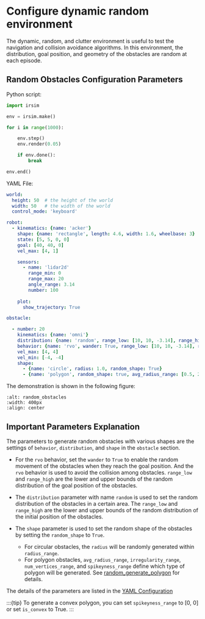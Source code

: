 Configure dynamic random environment
====================================

The dynamic, random, and clutter environment is useful to test the navigation and collision avoidance algorithms. In this environment, the distribution, goal position, and geometry of the obstacles are random at each episode. 


## Random Obstacles Configuration Parameters

Python script:

```python
import irsim

env = irsim.make()   

for i in range(1000):

    env.step()
    env.render(0.05)

    if env.done():
        break

env.end()
```

YAML File:

```yaml
world:
  height: 50  # the height of the world
  width: 50   # the width of the world
  control_mode: 'keyboard'  

robot:
  - kinematics: {name: 'acker'} 
    shape: {name: 'rectangle', length: 4.6, width: 1.6, wheelbase: 3}
    state: [5, 5, 0, 0]
    goal: [40, 40, 0]
    vel_max: [4, 1]

    sensors: 
      - name: 'lidar2d'
        range_min: 0
        range_max: 20
        angle_range: 3.14
        number: 100
    
    plot:
      show_trajectory: True

obstacle:

  - number: 20
    kinematics: {name: 'omni'}
    distribution: {name: 'random', range_low: [10, 10, -3.14], range_high: [40, 40, 3.14]}
    behavior: {name: 'rvo', wander: True, range_low: [10, 10, -3.14], range_high: [40, 40, 3.14], vxmax: 2, vymax: 2, factor: 3.0}
    vel_max: [4, 4]
    vel_min: [-4, -4]
    shape:
      - {name: 'circle', radius: 1.0, random_shape: True}  
      - {name: 'polygon', random_shape: true, avg_radius_range: [0.5, 2.0], irregularity_range: [0, 0.4], spikeyness_range: [0, 0.4], num_vertices_range: [4, 6]}
```

The demonstration is shown in the following figure:

```{image} gif/random_obstacles.gif
:alt: random_obstacles
:width: 400px
:align: center
```

## Important Parameters Explanation 

The parameters to generate random obstacles with various shapes are the settings of `behavior`, `distribution`, and `shape` in the `obstacle` section.

- For the `rvo` behavior, set the `wander` to `True` to enable the random movement of the obstacles when they reach the goal position. And the `rvo` behavior is used to avoid the collision among obstacles. `range_low` and `range_high` are the lower and upper bounds of the random distribution of the goal position of the obstacles. 

- The `distribution` parameter with name `random` is used to set the random distribution of the obstacles in a certain area. The `range_low` and `range_high` are the lower and upper bounds of the random distribution of the initial position of the obstacles.

- The `shape` parameter is used to set the random shape of the obstacles by setting the `random_shape` to `True`. 
  - For circular obstacles, the `radius` will be randomly generated within `radius_range`. 
  - For polygon obstacles, `avg_radius_range`, `irregularity_range`, `num_vertices_range`, and `spikeyness_range` define which type of polygon will be generated. See [random_generate_polygon](#irsim.lib.algorithm.generation.random_generate_polygon) for details.

The details of the parameters are listed in the [YAML Configuration](../yaml_config/configuration/)

:::{tip}
To generate a convex polygon, you can set `spikeyness_range` to [0, 0] or set `is_convex` to True.
:::